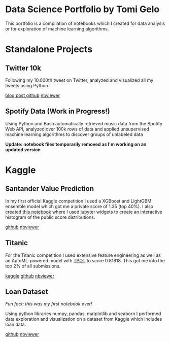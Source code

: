 # Data Science Portfolio by Tomi Gelo

This portfolio is a compilation of notebooks which I created for data analysis or for exploration of machine learning algorithms.

# Standalone Projects

## Twitter 10k

Following my 10.000th tweet on Twitter, analyzed and visualized all my tweets using Python.

[blog post ](https://tgel0.github.io/blog/10-visualizations/)[github](https://github.com/tgel0/twitter-10k/blob/master/Twitter10k.ipynb) [nbviewer](http://nbviewer.jupyter.org/github/tgel0/twitter-10k/blob/master/Twitter10k.ipynb)

## Spotify Data (Work in Progress!)

Using Python and Bash automatically retrieved music data from the Spotify Web API, analyzed over 100k rows of data and applied unsupervised machine learning algorithms to discover groups of unlabeled data

**Update: notebook files temporarily removed as I'm working on an updated version**

# Kaggle

## Santander Value Prediction

In my first official Kaggle competition I used a XGBoost and LightGBM ensemble model which got me a private score of 1.35 (top 40%).
I also created [this notebook](https://github.com/tgel0/data-science-portfolio/blob/master/Notebooks/leaderboard.ipynb) where I used jupyter widgets to create an interactive histogram of the public score distributions.

[github](https://github.com/tgel0/data-science-portfolio/blob/master/Notebooks/KaggleSantanderValuePrediction.ipynb) [nbviewer](http://nbviewer.jupyter.org/github/tgel0/data-science-portfolio/blob/master/Notebooks/KaggleSantanderValuePrediction.ipynb)

## Titanic

For the Titanic competition I used extensive feature engineering as well as an AutoML-powered model with [TPOT](https://epistasislab.github.io/tpot/) to score 0.81818. This got me into the top 2% of all submissions.

[kaggle](https://www.kaggle.com/tomigelo/titanic-with-family-survival-tpot-0-81818) [github](https://github.com/tgel0/data-science-portfolio/blob/master/Notebooks/KaggleTitanic.ipynb) [nbviewer](http://nbviewer.jupyter.org/github/tgel0/data-science-portfolio/blob/master/Notebooks/KaggleTitanic.ipynb)

## Loan Dataset

*Fun fact: this was my first notebook ever!*

Using python libraries numpy, pandas, matplotlib and seaborn I performed data exploration and visualization on a dataset from Kaggle which includes loan data.

[github](https://github.com/tgel0/data-science-portfolio/blob/master/Notebooks/LoanDataNotebook.ipynb) [nbviewer](http://nbviewer.jupyter.org/github/tgel0/data-science-portfolio/blob/master/Notebooks/LoanDataNotebook.ipynb)
